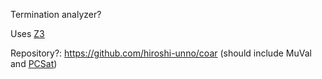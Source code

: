 Termination analyzer?

Uses [Z3](Z3.md)

Repository?: https://github.com/hiroshi-unno/coar (should include MuVal and [PCSat](PCSat.md))